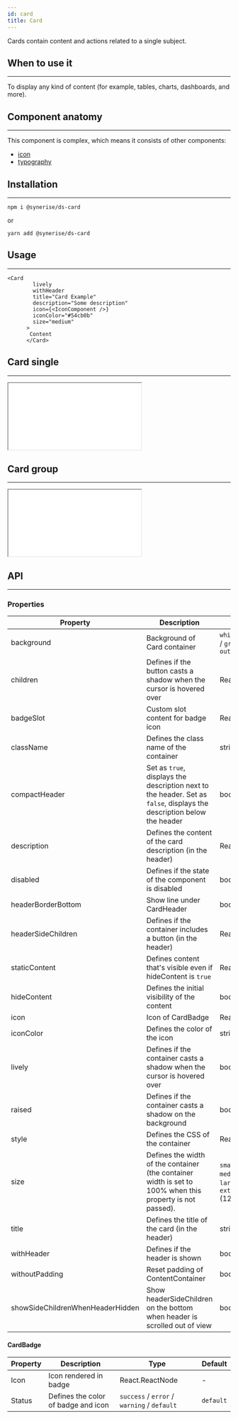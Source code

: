 ```yaml
---
id: card
title: Card
---
```


Cards contain content and actions related to a single subject.

## When to use it

---

To display any kind of content (for example, tables, charts, dashboards, and more).

## Component anatomy

---

This component is complex, which means it consists of other components:

- [icon](/docs/components/icon/)
- [typography](/docs/components/typography/)

## Installation

---

```
npm i @synerise/ds-card
```

or

```
yarn add @synerise/ds-card
```

## Usage

---

```
<Card
        lively
        withHeader
        title="Card Example"
        description="Some description"
        icon={<IconComponent />}
        iconColor="#54cb0b"
        size="medium"
      >
       Content
      </Card>
```

## Card single

---

<iframe src="/storybook-static/iframe.html?id=components-card--single"></iframe>

## Card group

---

<iframe src="/storybook-static/iframe.html?id=components-card--group"></iframe>

## API

---

### Properties

| Property                          | Description                                                                                                           | Type                                                                         | Default |
| --------------------------------- | --------------------------------------------------------------------------------------------------------------------- | ---------------------------------------------------------------------------- | ------- |
| background                        | Background of Card container                                                                                          | `white` / `white-shadow` / `grey` / `grey-shadow` / `outline`                | `white` |
| children                          | Defines if the button casts a shadow when the cursor is hovered over                                                  | React.ReactNode                                                              | -       |
| badgeSlot                         | Custom slot content for badge icon                                                                                    | React.ReactNode?                                                             | -       |
| className                         | Defines the class name of the container                                                                               | string                                                                       | -       |
| compactHeader                     | Set as `true`, displays the description next to the header. Set as `false`, displays the description below the header | boolean                                                                      | -       |
| description                       | Defines the content of the card description (in the header)                                                           | React.ReactNode                                                              | string  |
| disabled                          | Defines if the state of the component is disabled                                                                     | boolean                                                                      | -       |
| headerBorderBottom                | Show line under CardHeader                                                                                            | boolean                                                                      | `false` |
| headerSideChildren                | Defines if the container includes a button (in the header)                                                            | React.ReactNode                                                              | -       |
| staticContent                     | Defines content that's visible even if hideContent is `true`                                                          | React.ReactNode                                                              | -       |
| hideContent                       | Defines the initial visibility of the content                                                                         | boolean                                                                      | `false` |
| icon                              | Icon of CardBadge                                                                                                     | React.ReactNode                                                              | -       |
| iconColor                         | Defines the color of the icon                                                                                         | string                                                                       | -       |
| lively                            | Defines if the container casts a shadow when the cursor is hovered over                                               | boolean                                                                      | -       |
| raised                            | Defines if the container casts a shadow on the background                                                             | boolean                                                                      | -       |
| style                             | Defines the CSS of the container                                                                                      | React.CSSProperties                                                          | -       |
| size                              | Defines the width of the container (the container width is set to 100% when this property is not passed).             | `small` (472px) / `medium` (588px) / `large` (966px) / `extraLarge` (1232px) | -       |
| title                             | Defines the title of the card (in the header)                                                                         | string                                                                       | -       |
| withHeader                        | Defines if the header is shown                                                                                        | boolean                                                                      | -       |
| withoutPadding                    | Reset padding of ContentContainer                                                                                     | boolean                                                                      | `false` |
| showSideChildrenWhenHeaderHidden  | Show headerSideChildren on the bottom when header is scrolled out of view                                             | boolean                                                                      | `false` |

#### CardBadge

| Property | Description                         | Type                                        | Default   |
| -------- | ----------------------------------- | ------------------------------------------- | --------- |
| Icon     | Icon rendered in badge              | React.ReactNode                             | -         |
| Status   | Defines the color of badge and icon | `success` / `error` / `warning` / `default` | `default` |
